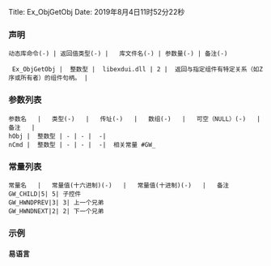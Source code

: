 Title: Ex_ObjGetObj
Date: 2019年8月4日11时52分22秒

### 声明


```table
动态库命令(-) | 返回值类型(-) |   库文件名(-) | 参数量(-) | 备注(-)

 Ex_ObjGetObj |  整数型 |  libexdui.dll | 2 |  返回与指定组件有特定关系（如Z序或所有者）的组件句柄。 | 
```


### 参数列表

```table
参数名   |   类型(-)   |   传址(-)   |   数组(-)   |   可空（NULL）(-)   |   备注   |
hObj |  整数型 | - | - |  -| 
nCmd |  整数型 | - | - |  -|  相关常量 #GW_
```

### 常量列表
```table
常量名   |   常量值(十六进制)(-)   |   常量值(十进制)(-)   |   备注
GW_CHILD|5| 5| 子控件
GW_HWNDPREV|3| 3| 上一个兄弟
GW_HWNDNEXT|2| 2| 下一个兄弟
```


### 示例
#### 易语言
```c

```